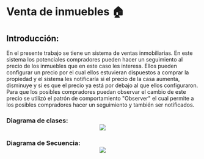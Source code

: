  # Venta de inmuebles 🏠
 
 ## Introducción:
 En el presente trabajo se tiene un sistema de ventas inmobiliarias. En este sistema los potenciales compradores pueden hacer un seguimiento al precio de los inmuebles que en este caso les interesa. Ellos pueden configurar un precio por el cual ellos estuvieran dispuestos a comprar la propiedad y el sistema les notificaría si el precio de la casa aumenta, disminuye y si es que el precio ya está por debajo al que ellos configuraron. Para que los posibles compradores puedan observar el cambio de este precio se utilizó el patrón de comportamiento "Observer" el cual permite a los posibles compradores hacer un seguimiento y también ser notificados.

 ### Diagrama de clases:<div style="text-align:center"><img src="https://github.com/DussanFreire/RealEstateSelling/blob/main/Imagenes/diag.%20clases%20%20inmuebles.png" /></div>
### Diagrama de Secuencia:<div style="text-align:center"><img src="https://github.com/DussanFreire/RealEstateSelling/blob/main/Imagenes/Diag.%20de%20secuencia.png" /></div>
